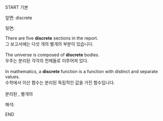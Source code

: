 START
기본

앞면:
discrete


뒷면:
<div>There are five <b>discrete</b> sections in the report.<br></div><div><div>그 보고서에는 다섯 개의 별개의 부분이 있습니다.</div></div><div><br></div><div><div>The universe is composed of <strong>discrete</strong> bodies. </div><div><div>우주는 분리된 각각의 천체들로 이루어져 있다.</div></div></div><div><br></div><div>In mathematics, a <b>discrete </b>function is a function with distinct and separate values.<br></div><div>수학에서 이산 함수는 분리된 독립적인 값을 가진 함수입니다.<br></div><div><br></div><div>분리된 , 별개의</div>


해석:

END